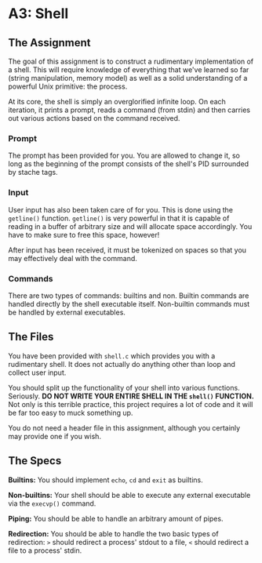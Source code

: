 # A3: Shell

## The Assignment
The goal of this assignment is to construct a rudimentary implementation of a shell. This will require knowledge of everything that we've learned so far (string manipulation, memory model) as well as a solid understanding of a powerful Unix primitive: the process. 

At its core, the shell is simply an overglorified infinite loop. On each iteration, it prints a prompt, reads a command (from stdin) and then carries out various actions based on the command received. 

### Prompt
The prompt has been provided for you. You are allowed to change it, so long as the beginning of the prompt consists of the shell's PID surrounded by stache tags. 

### Input 
User input has also been taken care of for you. This is done using the `getline()` function. `getline()` is very powerful in that it is capable of reading in a buffer of arbitrary size and will allocate space accordingly. You have to make sure to free this space, however!

After input has been received, it must be tokenized on spaces so that you may effectively deal with the command. 

### Commands
There are two types of commands: builtins and non. Builtin commands are handled directly by the shell executable itself. Non-builtin commands must be handled by external executables. 

## The Files
You have been provided with `shell.c` which provides you with a rudimentary shell. It does not actually do anything other than loop and collect user input. 

You should split up the functionality of your shell into various functions. Seriously. **DO NOT WRITE YOUR ENTIRE SHELL IN THE `shell()` FUNCTION.** Not only is this terrible practice, this project requires a lot of code and it will be far too easy to muck something up. 

You do not need a header file in this assignment, although you certainly may provide one if you wish. 

## The Specs
**Builtins:** You should implement `echo`, `cd` and `exit` as builtins. 

**Non-builtins:** Your shell should be able to execute any external executable via the `execvp()` command. 

**Piping:** You should be able to handle an arbitrary amount of pipes. 

**Redirection:** You should be able to handle the two basic types of redirection: `>` should redirect a process' stdout to a file, `<` should redirect a file to a process' stdin. 

